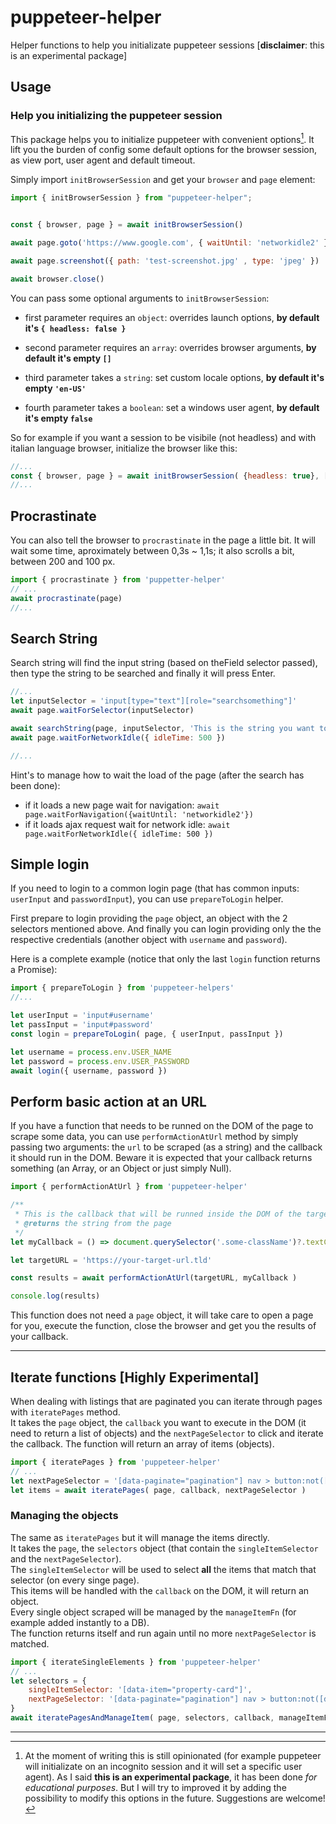 # puppeteer-helper

Helper functions to help you initializate puppeteer sessions [**disclaimer**: this is an experimental package]

## Usage

### Help you initializing the puppeteer session

This package helps you to initialize puppeteer with convenient options[^explanation].
It lift you the burden of config some default options for the browser session, as view port, user agent and default timeout.

Simply import `initBrowserSession` and get your `browser` and `page` element:

```js
import { initBrowserSession } from "puppeteer-helper";


const { browser, page } = await initBrowserSession()

await page.goto('https://www.google.com', { waitUntil: 'networkidle2' })

await page.screenshot({ path: 'test-screenshot.jpg' , type: 'jpeg' })

await browser.close()
```

You can pass some optional arguments to `initBrowserSession`:

* first parameter requires an `object`: overrides launch options, **by default it's `{ headless: false }`**

* second parameter requires an `array`: overrides browser arguments, **by default it's empty `[]`**

* third parameter takes a `string`: set custom locale options, **by default it's empty `'en-US'`**

* fourth parameter takes a `boolean`: set a windows user agent, **by default it's empty `false`**

So for example if you want a session to be visibile (not headless) and with italian language browser, initialize the browser like this:

```js
//...
const { browser, page } = await initBrowserSession( {headless: true}, [], 'it-IT' )
//...
```

## Procrastinate

You can also tell the browser to `procrastinate` in the page a little bit. 
It will wait some time, aproximately between 0,3s ~ 1,1s; it also scrolls a bit, between 200 and 100 px.

```js
import { procrastinate } from 'puppetter-helper'
// ...
await procrastinate(page)
//... 
```

## Search String

Search string will find the input string (based on theField selector passed), then type the string to be searched and finally it will press Enter.

```js
//...
let inputSelector = 'input[type="text"][role="searchsomething"]'
await page.waitForSelector(inputSelector)

await searchString(page, inputSelector, 'This is the string you want to search')
await page.waitForNetworkIdle({ idleTime: 500 })

//...
```

Hint's to manage how to wait the load of the page (after the search has been done):

* if it loads a new page wait for navigation: `await page.waitForNavigation({waitUntil: 'networkidle2'})`
* if it loads ajax request wait for network idle: `await page.waitForNetworkIdle({ idleTime: 500 })`  

[^explanation]: At the moment of writing this is still opinionated (for example puppeteer will initializate on an incognito session and it will set a specific user agent). As I said **this is an experimental package**, it has been done _for educational purposes_. But I will try to improved it by adding the possibility to modify this options in the future. Suggestions are welcome!

## Simple login

If you need to login to a common login page (that has common inputs: `userInput` and `passwordInput`), you can use `prepareToLogin` helper.

First prepare to login providing the `page` object, an object with the 2 selectors mentioned above.
And finally you can login providing only the the respective credentials (another object with `username` and `password`).

Here is a complete example (notice that only the last `login` function returns a Promise):

```js
import { prepareToLogin } from 'puppeteer-helpers'
//...

let userInput = 'input#username'
let passInput = 'input#password'
const login = prepareToLogin( page, { userInput, passInput })

let username = process.env.USER_NAME
let password = process.env.USER_PASSWORD
await login({ username, password })
```

## Perform basic action at an URL

If you have a function that needs to be runned on the DOM of the page to scrape some data, you can use `performActionAtUrl` method by simply passing two arguments: the `url` to be scraped (as a string) and the callback it should run in the DOM. Beware it is expected that your callback returns something (an Array, or an Object or just simply Null).

```js
import { performActionAtUrl } from 'puppeteer-helper'

/**
 * This is the callback that will be runned inside the DOM of the targetUrl
 * @returns the string from the page 
 */
let myCallback = () => document.querySelector('.some-className')?.textContent 

let targetURL = 'https://your-target-url.tld'

const results = await performActionAtUrl(targetURL, myCallback )

console.log(results)
```
This function does not need a `page` object, it will take care to open a page for you, execute the function, close the browser and get you the results of your callback.

---

## Iterate functions [Highly Experimental]

When dealing with listings that are paginated you can iterate through pages with `iteratePages` method.  
It takes the `page` object, the `callback` you want to execute in the DOM (it need to return a list of objects) and the `nextPageSelector` to click and iterate the callback. The function will return an array of items (objects).

```js
import { iteratePages } from 'puppeteer-helper'
// ...
let nextPageSelector = '[data-paginate="pagination"] nav > button:not([disabled])' 
let items = await iteratePages( page, callback, nextPageSelector )
```

### Managing the objects 

The same as `iteratePages` but it will manage the items directly.   
It takes the `page`, the `selectors` object (that contain the `singleItemSelector` and the `nextPageSelector`).  
The `singleItemSelector` will be used to select **all** the items that match that selector (on every singe page).  
This items will be handled with the `callback` on the DOM, it will return an object.  
Every single object scraped will be managed by the `manageItemFn` (for example added instantly to a DB).  
The function returns itself and run again until no more `nextPageSelector` is matched.  

```js
import { iterateSingleElements } from 'puppeteer-helper'
// ...
let selectors = {
	singleItemSelector: '[data-item="property-card"]',
	nextPageSelector: '[data-paginate="pagination"] nav > button:not([disabled])' 
}
await iteratePagesAndManageItem( page, selectors, callback, manageItemFn )
```
---